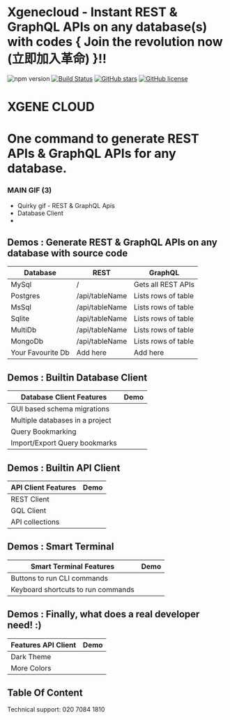 # Xgenecloud - Instant REST & GraphQL APIs on any database(s) with codes { Join the revolution now (立即加入革命) }!!

![npm version](https://img.shields.io/node/v/xmysql.svg)
[![Build Status](https://travis-ci.org/o1lab/xmysql.svg?branch=master)](https://travis-ci.org/o1lab/xmysql)
[![GitHub stars](https://img.shields.io/github/stars/o1lab/xmysql.svg?style=plastic)](https://github.com/o1lab/xmysql/stargazers)
[![GitHub license](https://img.shields.io/badge/license-MIT-blue.svg)](https://raw.githubusercontent.com/o1lab/xmysql/master/LICENSE)


# XGENE CLOUD 
# One command to generate REST APIs & GraphQL APIs for any database.

### MAIN GIF (3)
- Quirky gif - REST & GraphQL Apis
- Database Client
- 


## Demos : Generate REST & GraphQL APIs on any database with source code
| Database  | REST                             | GraphQL                                               |
|-----------|----------------------------------|--------------------------------------------------------- 
| MySql     | /                                | Gets all REST APIs                                    |
| Postgres  | /api/tableName                   | Lists rows of table                                   |
| MsSql     | /api/tableName                   | Lists rows of table                                   |
| Sqlite    | /api/tableName                   | Lists rows of table                                   |
| MultiDb   | /api/tableName                   | Lists rows of table                                   |
| MongoDb   | /api/tableName                   | Lists rows of table                                   |
| Your Favourite Db   | Add here               | Add here                                              |


## Demos : Builtin Database Client
| Database Client Features          | Demo
|-----------------------------------|------------------------------------------------------------------------------------------- 
| GUI based schema migrations
| Multiple databases in a project 
| Query Bookmarking 
| Import/Export Query bookmarks 


## Demos : Builtin API Client
| API Client Features               | Demo
|-----------------------------------|------------------------------------------------------------------------------------------- 
| REST Client
| GQL Client 
| API collections


## Demos : Smart Terminal
| Smart Terminal Features           | Demo
|-----------------------------------|------------------------------------------------------------------------------------------- 
| Buttons to run CLI commands
| Keyboard shortcuts to run commands


## Demos : Finally, what does a real developer need! :)
| Features API Client               | Demo
|-----------------------------------|------------------------------------------------------------------------------------------- 
| Dark Theme
| More Colors 
    

## Table Of Content




Technical support: 020 7084 1810